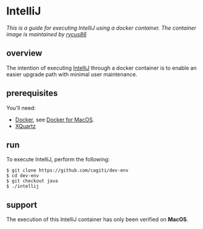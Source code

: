 # IntelliJ
_This is a guide for executing IntelliJ using a docker container. The container image is maintained by [rycus86](https://hub.docker.com/r/rycus86/intellij-idea/)_

## overview
The intention of executing [IntelliJ](https://www.jetbrains.com/idea/) through a docker container is to enable an easier upgrade path with minimal user maintenance.

## prerequisites
You'll need:
- [Docker](https://www.docker.com/), see [Docker for MacOS](https://hub.docker.com/editions/community/docker-ce-desktop-mac).
- [XQuartz](https://www.xquartz.org/)

## run
To execute IntelliJ, perform the following:
```
$ git clone https://github.com/cagiti/dev-env
$ cd dev-env
$ git checkout java
$ ./intellij
```
## support
The execution of this IntelliJ container has only been verified on **MacOS**.

